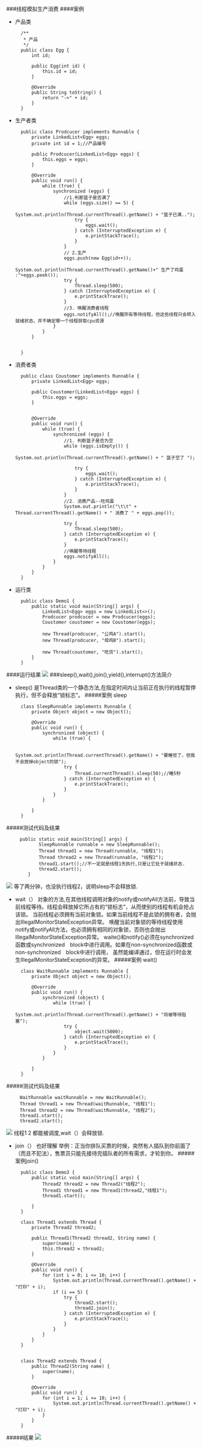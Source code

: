 ###线程模拟生产消费
####案例
* 产品类
           
        /**
         * 产品
         */
        public class Egg {
            int id;
        
            public Egg(int id) {
                this.id = id;
            }
        
            @Override
            public String toString() {
                return "->" + id;
            }
        }
* 生产者类

        public class Prodcucer implements Runnable {
            private LinkedList<Egg> eggs;
            private int id = 1;//产品编号
        
            public Prodcucer(LinkedList<Egg> eggs) {
                this.eggs = eggs;
            }
        
            @Override
            public void run() {
                while (true) {
                    synchronized (eggs) {
                        //1.判断篮子是否满了
                        while (eggs.size() == 5) {
                            System.out.println(Thread.currentThread().getName() + "篮子已满..");
                            try {
                                eggs.wait();
                            } catch (InterruptedException e) {
                                e.printStackTrace();
                            }
                        }
                        // 2.生产
                        eggs.push(new Egg(id++));
                        System.out.println(Thread.currentThread().getName()+" 生产了鸡蛋 :"+eggs.peek());
                        try {
                            Thread.sleep(500);
                        } catch (InterruptedException e) {
                            e.printStackTrace();
                        }
                        //3. 唤醒消费者线程
                        eggs.notifyAll();//唤醒所有等待线程，但这些线程只会转入就绪状态，并不确定哪一个线程获取cpu资源
                    }
                }
            }
        
        
        }
* 消费者类

        public class Coustomer implements Runnable {
            private LinkedList<Egg> eggs;
        
            public Coustomer(LinkedList<Egg> eggs) {
                this.eggs = eggs;
            }
        
        
            @Override
            public void run() {
                while (true) {
                    synchronized (eggs) {
                        //1. 判断篮子是否为空
                        while (eggs.isEmpty()) {
                            System.out.println(Thread.currentThread().getName() + " 篮子空了 ");
        
                            try {
                                eggs.wait();
                            } catch (InterruptedException e) {
                                e.printStackTrace();
                            }
                        }
                        //2. 消费产品--吃鸡蛋
                        System.out.println("\t\t" + Thread.currentThread().getName() + " 消费了 " + eggs.pop());
        
                        try {
                            Thread.sleep(500);
                        } catch (InterruptedException e) {
                            e.printStackTrace();
                        }
                        //唤醒等待线程
                        eggs.notifyAll();
                    }
                }
            }
        }
* 运行类

        public class Demo1 {
            public static void main(String[] args) {
                LinkedList<Egg> eggs = new LinkedList<>();
                Prodcucer prodcucer = new Prodcucer(eggs);
                Coustomer coustomer = new Coustomer(eggs);
        
                new Thread(prodcucer, "公鸡A").start();
                new Thread(prodcucer, "母鸡B").start();
        
                new Thread(coustomer, "吃货").start();
            }
        }
####运行结果
![](https://github.com/mar-sir/JavaForAndroid/blob/master/JavaForAndroid/series9/src/main/java/images/step1.png?raw=true)
###sleep(),wait(),join(),yield(),interrupt()方法简介

* sleep()
是Thread类的一个静态方法,在指定时间内让当前正在执行的线程暂停执行，但不会释放“锁标志”。
#####案例 sleep

        class SleepRunnable implements Runnable {
            private Object object = new Object();
        
            @Override
            public void run() {
                synchronized (object) {
                    while (true) {
        
                        System.out.println(Thread.currentThread().getName() + "要睡觉了，但我不会放掉object的锁");
                        try {
                            Thread.currentThread().sleep(50);//睡5秒
                        } catch (InterruptedException e) {
                            e.printStackTrace();
                        }
                    }
                }
        
            }
        }
#####测试代码及结果
        
         public static void main(String[] args) {
                SleepRunnable runnable = new SleepRunnable();
                Thread thread1 = new Thread(runnable, "线程1");
                Thread thread2 = new Thread(runnable, "线程2");
                thread1.start();//不一定就是线程1先执行,只是让它处于就绪状态.
                thread2.start();
            }
![](https://github.com/mar-sir/JavaForAndroid/blob/master/JavaForAndroid/series9/src/main/java/images/step2.png?raw=true)
等了两分钟，也没执行线程2，说明sleep不会释放锁.
* wait（）
对象的方法,在其他线程调用对象的notify或notifyAll方法前，导致当前线程等待。线程会释放掉它所占有的“锁标志”，从而使别的线程有机会抢占该锁。
      当前线程必须拥有当前对象锁。如果当前线程不是此锁的拥有者，会抛出IllegalMonitorStateException异常。
      唤醒当前对象锁的等待线程使用notify或notifyAll方法，也必须拥有相同的对象锁，否则也会抛出IllegalMonitorStateException异常。
      waite()和notify()必须在synchronized函数或synchronized　block中进行调用。如果在non-synchronized函数或non-synchronized　block中进行调用，
      虽然能编译通过，但在运行时会发生IllegalMonitorStateException的异常。
#####案例 wait()

        class WaitRunnable implements Runnable {
            private Object object = new Object();
        
            @Override
            public void run() {
                synchronized (object) {
                    while (true) {
                        System.out.println(Thread.currentThread().getName() + "将被等待阻塞");
                        try {
                            object.wait(5000);
                        } catch (InterruptedException e) {
                            e.printStackTrace();
                        }
                    }
                }
        
            }
        }
#####测试代码及结果
        
         WaitRunnable waitRunnable = new WaitRunnable();
         Thread thread1 = new Thread(waitRunnable, "线程1");
         Thread thread2 = new Thread(waitRunnable, "线程2");
         thread1.start();
         thread2.start();
![](https://github.com/mar-sir/JavaForAndroid/blob/master/JavaForAndroid/series9/src/main/java/images/step3.png?raw=true)
线程1 2 都能被调度,wait（）会释放锁.
* join（） 也好理解
举例：正当你排队买票的时候，突然有人插队到你前面了（而且不犯法），售票员只能先接待完插队者的所有需求，才轮到你。
#####案例join()
        
        public class Demo3 {
            public static void main(String[] args) {
                Thread2 thread2 = new Thread2("线程2");
                Thread1 thread1 = new Thread1(thread2,"线程1");
                thread1.start();
        
            }
        }
        
        class Thread1 extends Thread {
            private Thread2 thread2;
        
            public Thread1(Thread2 thread2, String name) {
                super(name);
                this.thread2 = thread2;
            }
        
            @Override
            public void run() {
                for (int i = 0; i <= 10; i++) {
                    System.out.println(Thread.currentThread().getName() + "打印" + i);
                    if (i == 5) {
                        try {
                            thread2.start();
                            thread2.join();
                        } catch (InterruptedException e) {
                            e.printStackTrace();
                        }
                    }
                }
            }
        }
        
        
        class Thread2 extends Thread {
            public Thread2(String name) {
                super(name);
            }
        
            @Override
            public void run() {
                for (int i = 1; i <= 10; i++) {
                    System.out.println(Thread.currentThread().getName() + "打印" + i);
                }
            }
        }
#####结果
![](https://github.com/mar-sir/JavaForAndroid/blob/master/JavaForAndroid/series9/src/main/java/images/step4.png?raw=true)         
